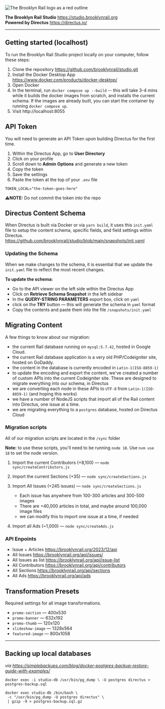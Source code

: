<img src="https://venice.brooklynrail.org/assets/img/brooklynrail-logo-red.png" alt="The Brooklyn Rail logo as a red outline"/>

**The Brooklyn Rail Studio** https://studio.brooklynrail.org <br/>
**Powered by Directus** https://directus.io/

---

## Getting started (localhost)

To run the Brooklyn Rail Studio project locally on your computer, follow these steps:

1. Clone the repository https://github.com/brooklynrail/studio.git
2. Install the Docker Desktop App https://www.docker.com/products/docker-desktop/
3. Open Docker
4. In the terminal, run `docker compose up --build` -- this will take 3-4 mins while it builds the docker images from scratch, and installs the current schema. If the images are already built, you can start the container by running `docker compose up`.
5. Visit http://localhost:8055

## API Token

You will need to generate an API Token upon building Directus for the first time.

1. Within the Directus App, go to **User Directory**
2. Click on your profile
3. Scroll down to **Admin Options** and generate a new token
4. Copy the token
5. Save the settings
6. Paste the token at the top of your `.env` file

```
TOKEN_LOCAL="the-token-goes-here"
```

:warning:**NOTE:** Do not commit the token into the repo

## Directus Content Schema

When Directus is built via Docker or via `yarn build`, it uses this `init.yaml` file to setup the content schema, specific fields, and field settings within Directus. https://github.com/brooklynrail/studio/blob/main/snapshots/init.yaml

### Updating the Schema

When we make changes to the schema, it is essential that we update the `init.yaml` file to reflect the most recent changes.

**To update the schema:**

- Go to the API viewer on the left side within the Directus App
- Click on **Retrieve Schema Snapshot** in the left sidebar
- In the **QUERY-STRING PARAMETERS** export box, click on `yaml`
- click on the **TRY** button — this will generate the schema in `yaml` format
- Copy the contents and paste them into the file `/snapshots/init.yaml`

## Migrating Content

A few things to know about our migration:

- the current Rail database running on `mysql:5.7.42`, hosted in Google Cloud.
- the current Rail database application is a very old PHP/Codeigniter site, hosted on GoDaddy.
- the content in the database is currently encoded in `Latin-1(ISO-8859-1)`
- to update the encoding and export the content, we've created a number of custom APIs into the current Codeigniter site. These are designed to migrate everything into our schema, in Directus
- we are converting each node in these APIs to `UTF-8` from `Latin-1(ISO-8859-1)` (and hoping this works)
- we have a number of NodeJS scripts that import all of the Rail content into Directus, one issue at a time.
- we are migrating everything to a `postgres` database, hosted on Directus Cloud

### Migration scripts

All of our migration scripts are located in the `/sync` folder

**Note:** to use these scripts, you'll need to be running `node 18`. Use `nvm use 18` to set the node version.

1. Import the current Contributors (+8,100) — `node sync/createContributors.js`
2. Import the current Sections (+35) — `node sync/createSections.js`
3. Import All Issues (+245 issues) — `node sync/createSections.js`

   - Each issue has anywhere from 100-300 articles and 300-500 images
   - There are +40,000 articles in total, and maybe around 100,000 image files
   - we can modify this to import one issue at a time, if needed

4. Import all Ads (~1,000) — `node sync/createAds.js`

### API Enpoints

- Issue + Articles https://brooklynrail.org/2023/12/api
- All Issues https://brooklynrail.org/api/issues/
- All Issues as list https://brooklynrail.org/api/issue-list
- All Contributors https://brooklynrail.org/api/contributors
- All Sections https://brooklynrail.org/api/sections
- All Ads https://brooklynrail.org/api/ads

## Transformation Presets

Required settings for all image transformations.

- `promo-section` — 400x530
- `promo-banner` — 632x192
- `promo-thumb` — 120x120
- `slideshow-image` — 1328x564
- `featured-image` — 800x1058

---

## Backing up local databases

_via https://simplebackups.com/blog/docker-postgres-backup-restore-guide-with-examples/_

```
docker exec -i studio-db /usr/bin/pg_dump \ -U postgres directus > postgres-backup.sql
```

```
docker exec studio-db /bin/bash \
 -c "/usr/bin/pg_dump -U postgres directus" \
 | gzip -9 > postgres-backup.sql.gz
```
